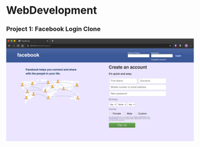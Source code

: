 # WebDevelopment


### Project 1: Facebook Login Clone
<img src="assets/Project_1.png" alt="Project 1">